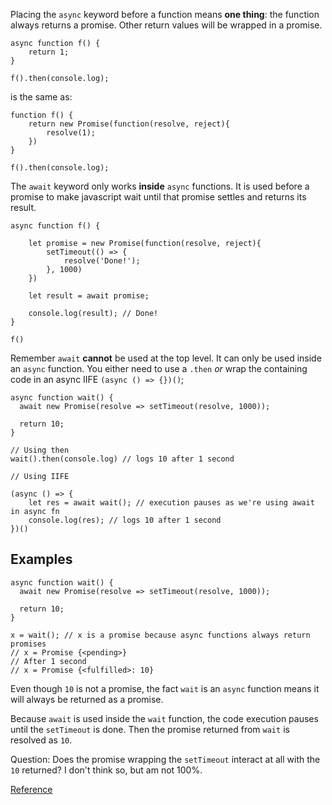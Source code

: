 Placing the `async` keyword before a function means **one thing**: the function always returns a promise. Other return values will be wrapped in a promise.

```
async function f() {
    return 1;
}

f().then(console.log);
```

is the same as:

```
function f() {
    return new Promise(function(resolve, reject){
        resolve(1);
    })
}

f().then(console.log);
```

The `await` keyword only works **inside** `async` functions. It is used before a promise to make javascript wait until that promise settles and returns its result.

```
async function f() {

    let promise = new Promise(function(resolve, reject){
        setTimeout(() => {
            resolve('Done!');
        }, 1000)
    })

    let result = await promise;

    console.log(result); // Done!
}

f()
```

Remember `await` **cannot** be used at the top level. It can only be used inside an `async` function. You either need to use a `.then` _or_ wrap the containing code in an async IIFE `(async () => {})()`;

```
async function wait() {
  await new Promise(resolve => setTimeout(resolve, 1000));

  return 10;
}

// Using then
wait().then(console.log) // logs 10 after 1 second

// Using IIFE

(async () => {
    let res = await wait(); // execution pauses as we're using await in async fn
    console.log(res); // logs 10 after 1 second
})()

```

## Examples

```
async function wait() {
  await new Promise(resolve => setTimeout(resolve, 1000));

  return 10;
}

x = wait(); // x is a promise because async functions always return promises
// x = Promise {<pending>}
// After 1 second
// x = Promise {<fulfilled>: 10}
```

Even though `10` is not a promise, the fact `wait` is an `async` function means it will always be returned as a promise.

Because `await` is used inside the `wait` function, the code execution pauses until the `setTimeout` is done. Then the promise returned from `wait` is resolved as `10`.

Question: Does the promise wrapping the `setTimeout` interact at all with the `10` returned? I don't think so, but am not 100%.

[Reference](https://javascript.info/async-await)
